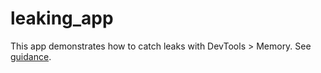 # leaking_app

This app demonstrates how to catch leaks with DevTools > Memory.
See [guidance](https://github.com/flutter/devtools/blob/master/devtools_app/lib/src/screens/memory/panes/leaks/LEAK_TRACKING.md).
